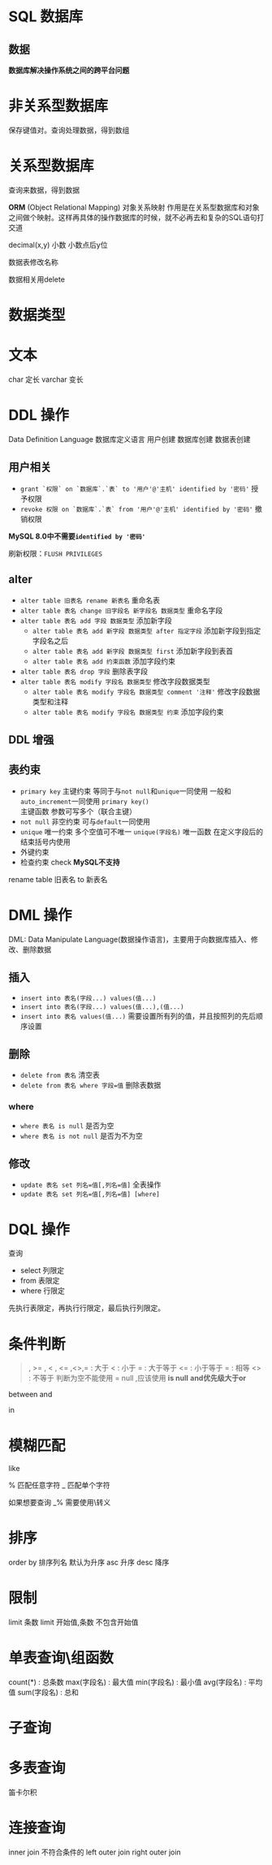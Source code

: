 # SQL 数据库

## 数据

**数据库解决操作系统之间的跨平台问题**

# 非关系型数据库

保存键值对。查询处理数据，得到数组

# 关系型数据库

查询来数据，得到数据

**ORM** (Object Relational Mapping) 对象关系映射
作用是在关系型数据库和对象之间做个映射。这样再具体的操作数据库的时候，就不必再去和复杂的SQL语句打交道

decimal(x,y) 小数 小数点后y位

数据表修改名称

数据相关用delete

# 数据类型


# 文本

char 定长
varchar 变长

# DDL 操作

Data Definition Language 数据库定义语言
用户创建 数据库创建 数据表创建

## 用户相关

- ``grant `权限` on `数据库`.`表` to '用户'@'主机' identified by '密码'``
  授予权限
- ``revoke 权限 on `数据库`.`表` from '用户'@'主机' identified by '密码'``
  撤销权限

**MySQL 8.0中不需要`identified by '密码'`**

刷新权限：`FLUSH PRIVILEGES`

## alter

- `alter table 旧表名 rename 新表名`
  重命名表
- `alter table 表名 change 旧字段名 新字段名 数据类型`
  重命名字段
- `alter table 表名 add 字段 数据类型`
  添加新字段
  - `alter table 表名 add 新字段 数据类型 after 指定字段`
  添加新字段到指定字段名之后
  - `alter table 表名 add 新字段 数据类型 first`
  添加新字段到表首
  - `alter table 表名 add 约束函数`
    添加字段约束
- `alter table 表名 drop 字段`
  删除表字段
- `alter table 表名 modify 字段名 数据类型`
  修改字段数据类型
  - `alter table 表名 modify 字段名 数据类型 comment '注释'`
    修改字段数据类型和注释
  - `alter table 表名 modify 字段名 数据类型 约束`
    添加字段约束

## DDL 增强

## 表约束

- `primary key` 主键约束
  等同于与`not null`和`unique`一同使用
  一般和`auto_increment`一同使用
  `primary key()`主键函数 参数可写多个（联合主键）
- `not null` 非空约束
  可与`default`一同使用
- `unique` 唯一约束
  多个空值可不唯一
  `unique(字段名)` 唯一函数 在定义字段后的结束括号内使用
- 外键约束
- 检查约束
  check **MySQL不支持**


rename table 旧表名 to 新表名

# DML 操作

DML: Data Manipulate Language(数据操作语言)，主要用于向数据库插入、修改、删除数据

## 插入

- `insert into 表名(字段...) values(值...)`
- `insert into 表名(字段...) values(值...),(值...)`
- `insert into 表名 values(值...)`
  需要设置所有列的值，并且按照列的先后顺序设置

## 删除

- `delete from 表名` 清空表
- `delete from 表名 where 字段=值` 删除表数据

### where

- `where 表名 is null` 是否为空
- `where 表名 is not null` 是否为不为空

## 修改

- `update 表名 set 列名=值[,列名=值]` 全表操作
- `update 表名 set 列名=值[,列名=值] [where]`

# DQL 操作

查询

- select 列限定
- from 表限定
- where 行限定

先执行表限定，再执行行限定，最后执行列限定。

# 条件判断

> , >= , <  , <= ,<>,=
> : 大于
< : 小于
>= : 大于等于
<= : 小于等于
= : 相等
<> : 不等于
判断为空不能使用 = null ,应该使用 **is null**
**and优先级大于or**

between  and

in

# 模糊匹配

like

% 匹配任意字符
_ 匹配单个字符

如果想要查询 _% 需要使用\转义

# 排序

order by 排序列名 默认为升序
asc 升序
desc 降序


# 限制

limit 条数
limit 开始值,条数 不包含开始值

# 单表查询\组函数

count(*) : 总条数
max(字段名) : 最大值
min(字段名) : 最小值
avg(字段名) : 平均值
sum(字段名) : 总和


# 子查询

# 多表查询

笛卡尔积

# 连接查询

inner join 不符合条件的
left outer join
right outer join